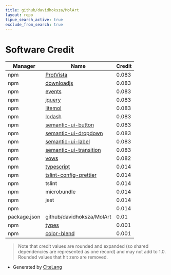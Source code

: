 ```yaml
---
title: github/davidhoksza/MolArt
layout: repo
tipue_search_active: true
exclude_from_search: true
---
```

# Software Credit

|Manager|Name|Credit|
|-------|----|------|
|npm|[ProtVista](https://github.com/ebi-uniprot/ProtVista)|0.083|
|npm|[downloadjs](http://danml.com/download.html)|0.083|
|npm|[events](https://github.com/Gozala/events#readme)|0.083|
|npm|[jquery](https://jquery.com)|0.083|
|npm|[litemol](https://webchemdev.ncbr.muni.cz/LiteMol/)|0.083|
|npm|[lodash](https://lodash.com/)|0.083|
|npm|[semantic-ui-button](http://www.semantic-ui.com)|0.083|
|npm|[semantic-ui-dropdown](http://www.semantic-ui.com)|0.083|
|npm|[semantic-ui-label](http://www.semantic-ui.com)|0.083|
|npm|[semantic-ui-transition](http://www.semantic-ui.com)|0.083|
|npm|[vows](https://github.com/cloudhead/vows)|0.082|
|npm|[typescript](https://www.typescriptlang.org/)|0.014|
|npm|[tslint-config-prettier](https://github.com/prettier/tslint-config-prettier#readme)|0.014|
|npm|tslint|0.014|
|npm|microbundle|0.014|
|npm|jest|0.014|
|npm||0.014|
|package.json|github/davidhoksza/MolArt|0.01|
|npm|[types](http://nodeca.github.com/types/)|0.001|
|npm|[color-blend](https://github.com/Loilo/color-blend#readme)|0.001|


> Note that credit values are rounded and expanded (so shared dependencies are represented as one record) and may not add to 1.0. Rounded values that hit zero are removed.


- Generated by [CiteLang](https://github.com/vsoch/citelang)
